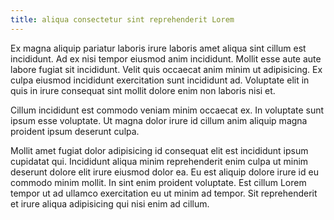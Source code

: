 ```yaml
---
title: aliqua consectetur sint reprehenderit Lorem
---
```


Ex magna aliquip pariatur laboris irure laboris amet aliqua sint cillum est incididunt. Ad ex nisi tempor eiusmod anim incididunt. Mollit esse aute aute labore fugiat sit incididunt. Velit quis occaecat anim minim ut adipisicing. Ex culpa eiusmod incididunt exercitation sunt incididunt ad. Voluptate elit in quis in irure consequat sint mollit dolore enim non laboris nisi et.

Cillum incididunt est commodo veniam minim occaecat ex. In voluptate sunt ipsum esse voluptate. Ut magna dolor irure id cillum anim aliquip magna proident ipsum deserunt culpa.

Mollit amet fugiat dolor adipisicing id consequat elit est incididunt ipsum cupidatat qui. Incididunt aliqua minim reprehenderit enim culpa ut minim deserunt dolore elit irure eiusmod dolor ea. Eu est aliquip dolore irure id eu commodo minim mollit. In sint enim proident voluptate. Est cillum Lorem tempor ut ad ullamco exercitation eu ut minim ad tempor. Sit reprehenderit et irure aliqua adipisicing qui nisi enim ad cillum.
